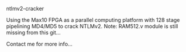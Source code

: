 
ntlmv2-cracker

Using the Max10 FPGA as a parallel computing platform with 128 stage pipelining MD4/MD5 to crack NTLMv2.
Note: RAM512.v module is still missing from this git...

Contact me for more info...
